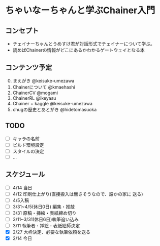 # ちゃいなーちゃんと学ぶChainer入門
## コンセプト
- チェイナーちゃんとうめすけ君が対話形式でチェイナーについて学ぶ。
- 読めばChainerの情報がどこにあるかわかるゲートウェイとなる本

## コンテンツ予定

0. まえがき @keisuke-umezawa
1. Chainerについて @kmaehashi
2. ChainerCV @mogami
3. ChainerRL @ikeyasu
4. Chainer + kaggle @keisuke-umezawa
5. chugの歴史とあとがき @hidetomasuoka

## TODO
- [ ] キャラの名前
- [ ] ビルド環境設定
- [ ] スタイルの決定
- [ ] …

## スケジュール

- [ ] 4/14 当日
- [ ] 4/12 印刷仕上がり(直接搬入は無さそうなので、誰かの家に 送る)
- [ ] 4/5入稿
- [ ] 3/31~4/5(休日0日) 編集・推敲
- [ ] 3/31 原稿・挿絵・表紙締め切り
- [ ] 3/11~3/31(休日6日)執筆追い込み
- [ ] 3/11 執筆者・挿絵・表紙絵師決定
- [x] 2/27 大枠決定、必要な執筆依頼を送る
- [x] 2/14 今日
